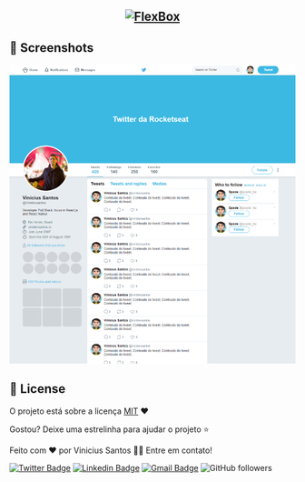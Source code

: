 <h2 align="center">
<a href="https://flexbox-h7j87pzjo.vercel.app/">  
<img src="https://img.shields.io/badge/FlexBox-%132-blue?style=for-the-badge" alt="FlexBox" />
</a>

## 📸 Screenshots

<p align="center">
  <a href="https://flexbox-h7j87pzjo.vercel.app/"> 
  <img src="https://github.com/Vinidevsantos/Flexbox/blob/master/images/twitterFlexBox.jpg?raw=true" alt="Twitter Page" />
    </a>
</p>

## 📜 License

O projeto está sobre a licença [MIT](./LICENSE) ❤️ 

Gostou? Deixe uma estrelinha para ajudar o projeto ⭐

Feito com ❤️ por Vinicius Santos 👋🏽 Entre em contato!


[![Twitter Badge](https://img.shields.io/badge/-@ViniSantosDev-1ca0f1?style=flat-square&labelColor=1ca0f1&logo=twitter&logoColor=white&link=https://twitter.com/ViniSantosDev)](https://twitter.com/ViniSantosDev)
[![Linkedin Badge](https://img.shields.io/badge/-Vinicius-blue?style=flat-square&logo=Linkedin&logoColor=white&link=https://www.linkedin.com/in/vinidevsantos/)](https://www.linkedin.com/in/vinidevsantos/) 
[![Gmail Badge](https://img.shields.io/badge/-santosvini.rv@gmail.com-c14438?style=flat-square&logo=Gmail&logoColor=white&link=mailto:santosvini.rv@gmail.com)](mailto:santosvini.rv@gmail.com)
![GitHub followers](https://img.shields.io/github/followers/vinidevsantos?style=social)


